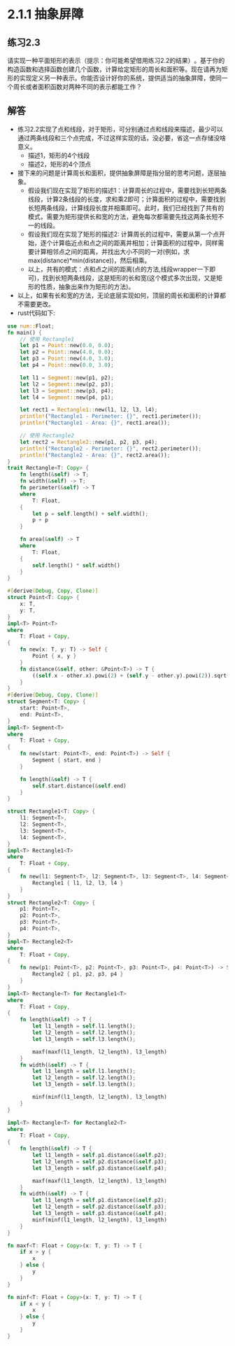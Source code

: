 # 2.1.1 抽象屏障
## 练习2.3
请实现一种平面矩形的表示（提示：你可能希望借用练习2.2的结果）​。基于你的构造函数和选择函数创建几个函数，计算给定矩形的周长和面积等。现在请再为矩形的实现定义另一种表示。你能否设计好你的系统，提供适当的抽象屏障，使同一个周长或者面积函数对两种不同的表示都能工作？

## 解答
* 练习2.2实现了点和线段，对于矩形，可分别通过点和线段来描述，最少可以通过两条线段和三个点完成，不过这样实现的话，没必要，省这一点存储没啥意义。
    * 描述1，矩形的4个线段
    * 描述2，矩形的4个顶点
* 接下来的问题是计算周长和面积，提供抽象屏障是指分层的思考问题，逐层抽象。
    * 假设我们现在实现了矩形的描述1：计算周长的过程中，需要找到长短两条线段，计算2条线段的长度，求和乘2即可；计算面积的过程中，需要找到长短两条线段，计算线段长度并相乘即可。此时，我们已经找到了共有的模式，需要为矩形提供长和宽的方法，避免每次都需要先找这两条长短不一的线段。
    * 假设我们现在实现了矩形的描述2: 计算周长的过程中，需要从第一个点开始，逐个计算临近点和点之间的距离并相加；计算面积的过程中，同样需要计算相邻点之间的距离，并找出大小不同的一对(例如，求max(distance)*min(distance))，然后相乘。
    * 以上，共有的模式：点和点之间的距离(点的方法,线段wrapper一下即可)，找到长短两条线段，这是矩形的长和宽(这个模式多次出现，又是矩形的性质，抽象出来作为矩形的方法)。
* 以上，如果有长和宽的方法，无论底层实现如何，顶层的周长和面积的计算都不需要更改。
* rust代码如下:
```rust
use num::Float;
fn main() {
    // 使用 Rectangle1
    let p1 = Point::new(0.0, 0.0);
    let p2 = Point::new(4.0, 0.0);
    let p3 = Point::new(4.0, 3.0);
    let p4 = Point::new(0.0, 3.0);

    let l1 = Segment::new(p1, p2);
    let l2 = Segment::new(p2, p3);
    let l3 = Segment::new(p3, p4);
    let l4 = Segment::new(p4, p1);

    let rect1 = Rectangle1::new(l1, l2, l3, l4);
    println!("Rectangle1 - Perimeter: {}", rect1.perimeter());
    println!("Rectangle1 - Area: {}", rect1.area());

    // 使用 Rectangle2
    let rect2 = Rectangle2::new(p1, p2, p3, p4);
    println!("Rectangle2 - Perimeter: {}", rect2.perimeter());
    println!("Rectangle2 - Area: {}", rect2.area());
}
trait Rectangle<T: Copy> {
    fn length(&self) -> T;
    fn width(&self) -> T;
    fn perimeter(&self) -> T
    where
        T: Float,
    {
        let p = self.length() + self.width();
        p + p
    }

    fn area(&self) -> T
    where
        T: Float,
    {
        self.length() * self.width()
    }
}

#[derive(Debug, Copy, Clone)]
struct Point<T: Copy> {
    x: T,
    y: T,
}
impl<T> Point<T>
where
    T: Float + Copy,
{
    fn new(x: T, y: T) -> Self {
        Point { x, y }
    }
    fn distance(&self, other: &Point<T>) -> T {
        ((self.x - other.x).powi(2) + (self.y - other.y).powi(2)).sqrt()
    }
}
#[derive(Debug, Copy, Clone)]
struct Segment<T: Copy> {
    start: Point<T>,
    end: Point<T>,
}
impl<T> Segment<T>
where
    T: Float + Copy,
{
    fn new(start: Point<T>, end: Point<T>) -> Self {
        Segment { start, end }
    }

    fn length(&self) -> T {
        self.start.distance(&self.end)
    }
}

struct Rectangle1<T: Copy> {
    l1: Segment<T>,
    l2: Segment<T>,
    l3: Segment<T>,
    l4: Segment<T>,
}
impl<T> Rectangle1<T>
where
    T: Float + Copy,
{
    fn new(l1: Segment<T>, l2: Segment<T>, l3: Segment<T>, l4: Segment<T>) -> Self {
        Rectangle1 { l1, l2, l3, l4 }
    }
}
struct Rectangle2<T: Copy> {
    p1: Point<T>,
    p2: Point<T>,
    p3: Point<T>,
    p4: Point<T>,
}
impl<T> Rectangle2<T>
where
    T: Float + Copy,
{
    fn new(p1: Point<T>, p2: Point<T>, p3: Point<T>, p4: Point<T>) -> Self {
        Rectangle2 { p1, p2, p3, p4 }
    }
}
impl<T> Rectangle<T> for Rectangle1<T>
where
    T: Float + Copy,
{
    fn length(&self) -> T {
        let l1_length = self.l1.length();
        let l2_length = self.l2.length();
        let l3_length = self.l3.length();

        maxf(maxf(l1_length, l2_length), l3_length)
    }
    fn width(&self) -> T {
        let l1_length = self.l1.length();
        let l2_length = self.l2.length();
        let l3_length = self.l3.length();

        minf(minf(l1_length, l2_length), l3_length)
    }
}

impl<T> Rectangle<T> for Rectangle2<T>
where
    T: Float + Copy,
{
    fn length(&self) -> T {
        let l1_length = self.p1.distance(&self.p2);
        let l2_length = self.p2.distance(&self.p3);
        let l3_length = self.p3.distance(&self.p4);

        maxf(maxf(l1_length, l2_length), l3_length)
    }
    fn width(&self) -> T {
        let l1_length = self.p1.distance(&self.p2);
        let l2_length = self.p2.distance(&self.p3);
        let l3_length = self.p3.distance(&self.p4);
        minf(minf(l1_length, l2_length), l3_length)
    }
}

fn maxf<T: Float + Copy>(x: T, y: T) -> T {
    if x > y {
        x
    } else {
        y
    }
}

fn minf<T: Float + Copy>(x: T, y: T) -> T {
    if x < y {
        x
    } else {
        y
    }
}
```